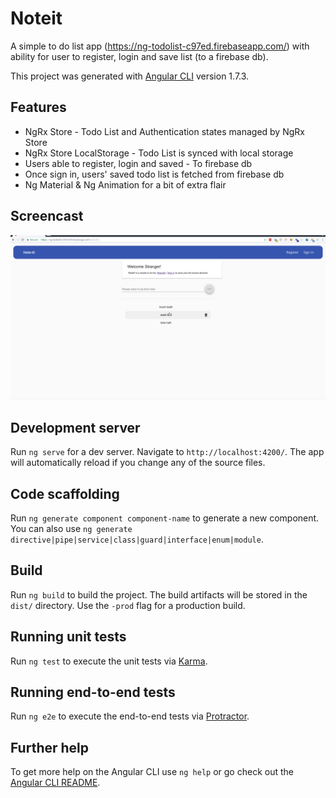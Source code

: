 # Noteit

A simple to do list app (https://ng-todolist-c97ed.firebaseapp.com/) with ability for user to register, login and save list (to a firebase db).

This project was generated with [Angular CLI](https://github.com/angular/angular-cli) version 1.7.3.

## Features

* NgRx Store - Todo List and Authentication states managed by NgRx Store
* NgRx Store LocalStorage - Todo List is synced with local storage
* Users able to register, login and saved - To firebase db
* Once sign in, users' saved todo list is fetched from firebase db
* Ng Material & Ng Animation for a bit of extra flair

## Screencast

![noteit](https://github.com/Alvin-Voo/noteit/blob/master/demo0.gif "noteit")

## Development server

Run `ng serve` for a dev server. Navigate to `http://localhost:4200/`. The app will automatically reload if you change any of the source files.

## Code scaffolding

Run `ng generate component component-name` to generate a new component. You can also use `ng generate directive|pipe|service|class|guard|interface|enum|module`.

## Build

Run `ng build` to build the project. The build artifacts will be stored in the `dist/` directory. Use the `-prod` flag for a production build.

## Running unit tests

Run `ng test` to execute the unit tests via [Karma](https://karma-runner.github.io).

## Running end-to-end tests

Run `ng e2e` to execute the end-to-end tests via [Protractor](http://www.protractortest.org/).

## Further help

To get more help on the Angular CLI use `ng help` or go check out the [Angular CLI README](https://github.com/angular/angular-cli/blob/master/README.md).

